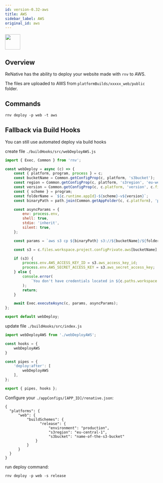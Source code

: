 ```yaml
---
id: version-0.32-aws
title: AWS
sidebar_label: AWS
original_id: aws
---
```


<img src="https://renative.org/img/ic_integrations.png" width=50 height=50 />

## Overview

ReNative has the ability to deploy your website made with `rnv` to AWS.

The files are uploaded to AWS from `platformBuilds/xxxxx_web/public` folder.


## Commands

`rnv deploy -p web -t aws`


## Fallback via Build Hooks

You can still use automated deploy via build hooks

create file `./buildHooks/src/webDeployAWS.js`

```js
import { Exec, Common } from 'rnv';

const webDeploy = async (c) => {
    const { platform, program, process } = c;
    const bucketName = Common.getConfigProp(c, platform, 's3bucket');
    const region = Common.getConfigProp(c, platform, 's3region', 'eu-west-1');
    const version = Common.getConfigProp(c, c.platform, 'version', c.files.project.package.version);
    const { scheme } = program;
    const folderName = `${c.runtime.appId}-${scheme}-v${version}`;
    const binaryPath = path.join(Common.getAppFolder(c, c.platform), 'public');

    const asyncParams = {
        env: process.env,
        shell: true,
        stdio: 'inherit',
        silent: true,
    };

    const params = `aws s3 cp ${binaryPath} s3://${bucketName}/${folderName} --recursive --acl public-read --region ${region}`;

    const s3 = c.files.workspace.project.configPrivate.aws[bucketName];

    if (s3) {
        process.env.AWS_ACCESS_KEY_ID = s3.aws_access_key_id;
        process.env.AWS_SECRET_ACCESS_KEY = s3.aws_secret_access_key;
    } else {
        console.error(
            `You don't have credentials located in ${c.paths.workspace.configPrivate} for bucket ${bucketName}`
        );
        return;
    }

    await Exec.executeAsync(c, params, asyncParams);
};

export default webDeploy;
```

update file `./buildHooks/src/index.js`

```js
import webDeployAWS from './webDeployAWS';

const hooks = {
    webDeployAWS
}

const pipes = {
    'deploy:after': [
        webDeployAWS
    ],
};

export { pipes, hooks };
```

Configure your `./appConfigs/[APP_ID]/renative.json`:

```
{
  "platforms": {
      "web": {
          "buildSchemes": {
                "release": {
                    "environment": "production",
                    "s3region": "eu-central-1",
                    "s3bucket": "name-of-the-s3-bucket"
              }
          }
      }
  }
}
```

run deploy command:


`rnv deploy -p web -s release`
